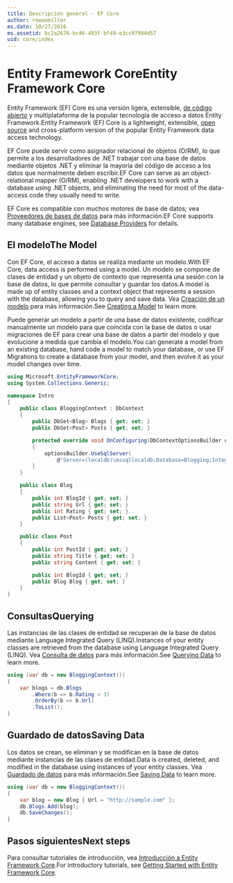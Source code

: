 ```yaml
---
title: Descripción general - EF Core
author: rowanmiller
ms.date: 10/27/2016
ms.assetid: bc2a2676-bc46-493f-bf49-e3cc97994d57
uid: core/index
---
```


# <a name="entity-framework-core"></a><span data-ttu-id="9c02b-102">Entity Framework Core</span><span class="sxs-lookup"><span data-stu-id="9c02b-102">Entity Framework Core</span></span>

<span data-ttu-id="9c02b-103">Entity Framework (EF) Core es una versión ligera, extensible, [de código abierto](https://github.com/aspnet/EntityFrameworkCore) y multiplataforma de la popular tecnología de acceso a datos Entity Framework.</span><span class="sxs-lookup"><span data-stu-id="9c02b-103">Entity Framework (EF) Core is a lightweight, extensible, [open source](https://github.com/aspnet/EntityFrameworkCore) and cross-platform version of the popular Entity Framework data access technology.</span></span>

<span data-ttu-id="9c02b-104">EF Core puede servir como asignador relacional de objetos (O/RM), lo que permite a los desarrolladores de .NET trabajar con una base de datos mediante objetos .NET y eliminar la mayoría del código de acceso a los datos que normalmente deben escribir.</span><span class="sxs-lookup"><span data-stu-id="9c02b-104">EF Core can serve as an object-relational mapper (O/RM), enabling .NET developers to work with a database using .NET objects, and eliminating the need for most of the data-access code they usually need to write.</span></span>

<span data-ttu-id="9c02b-105">EF Core es compatible con muchos motores de base de datos; vea [Proveedores de bases de datos](providers/index.md) para más información.</span><span class="sxs-lookup"><span data-stu-id="9c02b-105">EF Core supports many database engines, see [Database Providers](providers/index.md) for details.</span></span>

## <a name="the-model"></a><span data-ttu-id="9c02b-106">El modelo</span><span class="sxs-lookup"><span data-stu-id="9c02b-106">The Model</span></span>

<span data-ttu-id="9c02b-107">Con EF Core, el acceso a datos se realiza mediante un modelo.</span><span class="sxs-lookup"><span data-stu-id="9c02b-107">With EF Core, data access is performed using a model.</span></span> <span data-ttu-id="9c02b-108">Un modelo se compone de clases de entidad y un objeto de contexto que representa una sesión con la base de datos, lo que permite consultar y guardar los datos.</span><span class="sxs-lookup"><span data-stu-id="9c02b-108">A model is made up of entity classes and a context object that represents a session with the database, allowing you to query and save data.</span></span> <span data-ttu-id="9c02b-109">Vea [Creación de un modelo](modeling/index.md) para más información.</span><span class="sxs-lookup"><span data-stu-id="9c02b-109">See [Creating a Model](modeling/index.md) to learn more.</span></span>

<span data-ttu-id="9c02b-110">Puede generar un modelo a partir de una base de datos existente, codificar manualmente un modelo para que coincida con la base de datos o usar migraciones de EF para crear una base de datos a partir del modelo y que evolucione a medida que cambia el modelo.</span><span class="sxs-lookup"><span data-stu-id="9c02b-110">You can generate a model from an existing database, hand code a model to match your database, or use EF Migrations to create a database from your model, and then evolve it as your model changes over time.</span></span>

``` csharp
using Microsoft.EntityFrameworkCore;
using System.Collections.Generic;

namespace Intro
{
    public class BloggingContext : DbContext
    {
        public DbSet<Blog> Blogs { get; set; }
        public DbSet<Post> Posts { get; set; }

        protected override void OnConfiguring(DbContextOptionsBuilder optionsBuilder)
        {
            optionsBuilder.UseSqlServer(
                @"Server=(localdb)\mssqllocaldb;Database=Blogging;Integrated Security=True");
        }
    }

    public class Blog
    {
        public int BlogId { get; set; }
        public string Url { get; set; }
        public int Rating { get; set; }
        public List<Post> Posts { get; set; }
    }

    public class Post
    {
        public int PostId { get; set; }
        public string Title { get; set; }
        public string Content { get; set; }

        public int BlogId { get; set; }
        public Blog Blog { get; set; }
    }
}
```

## <a name="querying"></a><span data-ttu-id="9c02b-111">Consultas</span><span class="sxs-lookup"><span data-stu-id="9c02b-111">Querying</span></span>

<span data-ttu-id="9c02b-112">Las instancias de las clases de entidad se recuperan de la base de datos mediante Language Integrated Query (LINQ).</span><span class="sxs-lookup"><span data-stu-id="9c02b-112">Instances of your entity classes are retrieved from the database using Language Integrated Query (LINQ).</span></span> <span data-ttu-id="9c02b-113">Vea [Consulta de datos](querying/index.md) para más información.</span><span class="sxs-lookup"><span data-stu-id="9c02b-113">See [Querying Data](querying/index.md) to learn more.</span></span>

``` csharp
using (var db = new BloggingContext())
{
    var blogs = db.Blogs
        .Where(b => b.Rating > 3)
        .OrderBy(b => b.Url)
        .ToList();
}
```

## <a name="saving-data"></a><span data-ttu-id="9c02b-114">Guardado de datos</span><span class="sxs-lookup"><span data-stu-id="9c02b-114">Saving Data</span></span>

<span data-ttu-id="9c02b-115">Los datos se crean, se eliminan y se modifican en la base de datos mediante instancias de las clases de entidad.</span><span class="sxs-lookup"><span data-stu-id="9c02b-115">Data is created, deleted, and modified in the database using instances of your entity classes.</span></span> <span data-ttu-id="9c02b-116">Vea [Guardado de datos](saving/index.md) para más información.</span><span class="sxs-lookup"><span data-stu-id="9c02b-116">See [Saving Data](saving/index.md) to learn more.</span></span>

``` csharp
using (var db = new BloggingContext())
{
    var blog = new Blog { Url = "http://sample.com" };
    db.Blogs.Add(blog);
    db.SaveChanges();
}
```

## <a name="next-steps"></a><span data-ttu-id="9c02b-117">Pasos siguientes</span><span class="sxs-lookup"><span data-stu-id="9c02b-117">Next steps</span></span>

<span data-ttu-id="9c02b-118">Para consultar tutoriales de introducción, vea [Introducción a Entity Framework Core](get-started/index.md).</span><span class="sxs-lookup"><span data-stu-id="9c02b-118">For introductory tutorials, see [Getting Started with Entity Framework Core](get-started/index.md).</span></span>

